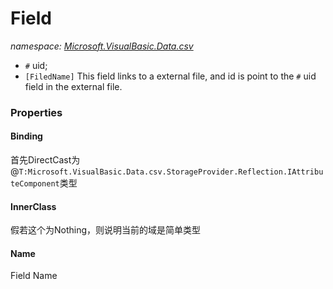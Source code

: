 ﻿# Field
_namespace: [Microsoft.VisualBasic.Data.csv](./index.md)_

+ ``#`` uid;
 + ``[FiledName]`` This field links to a external file, and id is point to the ``#`` uid field in the external file.




### Properties

#### Binding
首先DirectCast为@``T:Microsoft.VisualBasic.Data.csv.StorageProvider.Reflection.IAttributeComponent``类型
#### InnerClass
假若这个为Nothing，则说明当前的域是简单类型
#### Name
Field Name
